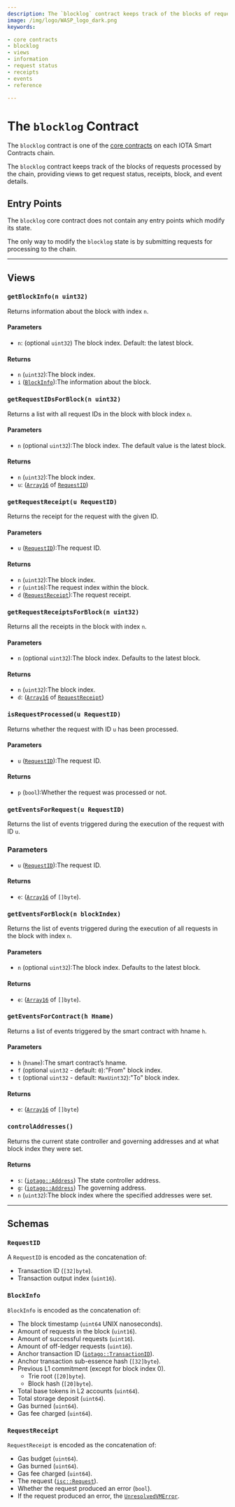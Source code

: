```yaml
---
description: The `blocklog` contract keeps track of the blocks of requests processed by the chain.
image: /img/logo/WASP_logo_dark.png
keywords:

- core contracts
- blocklog
- views
- information
- request status
- receipts
- events
- reference

--- 
```


# The `blocklog` Contract

The `blocklog` contract is one of the [core contracts](overview.md) on each IOTA Smart Contracts chain.

The `blocklog` contract keeps track of the blocks of requests processed by the chain, providing views to get request
status, receipts, block, and event details.

## Entry Points

The `blocklog` core contract does not contain any entry points which modify its state.

The only way to modify the `blocklog` state is by submitting requests for processing to the chain.

---

## Views

### `getBlockInfo(n uint32)`

Returns information about the block with index `n`.

#### Parameters

- `n`:  (optional `uint32`) The block index. Default: the latest block.

#### Returns

- `n` (`uint32`):The block index.
- `i` ([`BlockInfo`](#blockinfo)):The information about the block.

### `getRequestIDsForBlock(n uint32)`

Returns a list with all request IDs in the block with block index `n`.

#### Parameters

- `n` (optional `uint32`):The block index. The default value is the latest block.

#### Returns

- `n` (`uint32`):The block index.
- `u`: ([`Array16`](https://github.com/dessaya/wasp/blob/develop/packages/kv/collections/array16.go)
  of [`RequestID`](#requestid))

### `getRequestReceipt(u RequestID)`

Returns the receipt for the request with the given ID.

#### Parameters

- `u` ([`RequestID`](#requestid)):The request ID.

#### Returns

- `n` (`uint32`):The block index.
- `r` (`uint16`):The request index within the block.
- `d` ([`RequestReceipt`](#requestreceipt)):The request receipt.

### `getRequestReceiptsForBlock(n uint32)`

Returns all the receipts in the block with index `n`.

#### Parameters

- `n` (optional `uint32`):The block index. Defaults to the latest block.

#### Returns

- `n` (`uint32`):The block index.
- `d`:  ([`Array16`](https://github.com/dessaya/wasp/blob/develop/packages/kv/collections/array16.go)
  of [`RequestReceipt`](#requestreceipt))

### `isRequestProcessed(u RequestID)`

Returns whether the request with ID `u` has been processed.

#### Parameters

- `u` ([`RequestID`](#requestid)):The request ID.

#### Returns

- `p` (`bool`):Whether the request was processed or not.

### `getEventsForRequest(u RequestID)`

Returns the list of events triggered during the execution of the request with ID `u`.

### Parameters

- `u` ([`RequestID`](#requestid)):The request ID.

#### Returns

- `e`: ([`Array16`](https://github.com/dessaya/wasp/blob/develop/packages/kv/collections/array16.go) of `[]byte`).

### `getEventsForBlock(n blockIndex)`

Returns the list of events triggered during the execution of all requests in the block with index `n`.

#### Parameters

- `n` (optional `uint32`):The block index. Defaults to the latest block.

#### Returns

- `e`: ([`Array16`](https://github.com/dessaya/wasp/blob/develop/packages/kv/collections/array16.go) of `[]byte`).

### `getEventsForContract(h Hname)`

Returns a list of events triggered by the smart contract with hname `h`.

#### Parameters

- `h` (`hname`):The smart contract’s hname.
- `f` (optional `uint32` - default: `0`):"From" block index.
- `t` (optional `uint32` - default: `MaxUint32`):"To" block index.

#### Returns

- `e`: ([`Array16`](https://github.com/dessaya/wasp/blob/develop/packages/kv/collections/array16.go) of `[]byte`)

### `controlAddresses()`

Returns the current state controller and governing addresses and at what block index they were set.

#### Returns

- `s`: ([`iotago::Address`](https://github.com/iotaledger/iota.go/blob/develop/address.go)) The state controller
  address.
- `g`: ([`iotago::Address`](https://github.com/iotaledger/iota.go/blob/develop/address.go)) The governing address.
- `n` (`uint32`):The block index where the specified addresses were set.

---

## Schemas

### `RequestID`

A `RequestID` is encoded as the concatenation of:

- Transaction ID (`[32]byte`).
- Transaction output index (`uint16`).

### `BlockInfo`

`BlockInfo` is encoded as the concatenation of:

- The block timestamp (`uint64` UNIX nanoseconds).
- Amount of requests in the block (`uint16`).
- Amount of successful requests (`uint16`).
- Amount of off-ledger requests (`uint16`).
- Anchor transaction ID ([`iotago::TransactionID`](https://github.com/iotaledger/iota.go/blob/develop/transaction.go)).
- Anchor transaction sub-essence hash (`[32]byte`).
- Previous L1 commitment (except for block index 0).
    - Trie root (`[20]byte`).
    - Block hash (`[20]byte`).
- Total base tokens in L2 accounts (`uint64`).
- Total storage deposit (`uint64`).
- Gas burned (`uint64`).
- Gas fee charged (`uint64`).

### `RequestReceipt`

`RequestReceipt` is encoded as the concatenation of:

- Gas budget (`uint64`).
- Gas burned (`uint64`).
- Gas fee charged (`uint64`).
- The request ([`isc::Request`](https://github.com/iotaledger/wasp/blob/develop/packages/isc/request.go)).
- Whether the request produced an error (`bool`).
- If the request produced an error, the
  [`UnresolvedVMError`](./errors.md#unresolvedvmerror).
